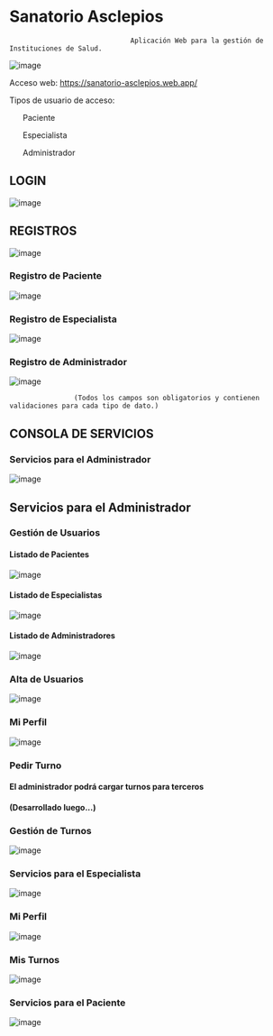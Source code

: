 <h1>Sanatorio Asclepios</h1>

                                  Aplicación Web para la gestión de Instituciones de Salud.
![image](https://github.com/user-attachments/assets/0fe1fdb7-19f9-429e-b7b3-acee7238f293)

Acceso web: https://sanatorio-asclepios.web.app/

Tipos de usuario de acceso:
<ol>Paciente</ol>
<ol>Especialista</ol>
<ol>Administrador</ol>

<h2>LOGIN</h2>

![image](https://github.com/user-attachments/assets/4048a106-2ec3-420a-8130-556b49f9394b)


<h2>REGISTROS</h2>

![image](https://github.com/user-attachments/assets/12e89b49-afae-49f2-8d1e-be0590ed5782)

<h3>Registro de Paciente</h3>

![image](https://github.com/user-attachments/assets/886e1105-66f4-4759-bf05-aef7ec00f622)

<h3>Registro de Especialista</h3>

![image](https://github.com/user-attachments/assets/303e9b99-ddcd-4fea-bd9e-9367d3d7fb1c)

<h3>Registro de Administrador</h3>

![image](https://github.com/user-attachments/assets/d7d9578b-e732-4d84-ab13-3483b7147726)

                    (Todos los campos son obligatorios y contienen validaciones para cada tipo de dato.)

<h2>CONSOLA DE SERVICIOS</h2>

<h3>Servicios para el Administrador</h3>

![image](https://github.com/user-attachments/assets/f065fee0-fb71-4fa8-953f-860411d0d3a2)


<h2>Servicios para el Administrador</h2>

<h3>Gestión de Usuarios</h3>

<h4>Listado de Pacientes</h4>

![image](https://github.com/user-attachments/assets/831b23cc-7062-4e35-9f12-660c66ceadcb)

<h4>Listado de Especialistas</h4>

![image](https://github.com/user-attachments/assets/fb3e0b41-5248-485e-a514-d2c714beded4)

<h4>Listado de Administradores</h4>

![image](https://github.com/user-attachments/assets/79b92ade-e8b8-4c32-92d8-49ccd2f22f84)


<h3>Alta de Usuarios</h3>

![image](https://github.com/user-attachments/assets/619be855-8b22-4157-b68d-0d2a64e2f385)

<h3>Mi Perfil</h3>

![image](https://github.com/user-attachments/assets/29631911-0847-498d-9237-4f0bfc898813)

<h3>Pedir Turno</h3>
<h4>El administrador podrá cargar turnos para terceros</h4>
<h4>(Desarrollado luego...)</h4>

<h3>Gestión de Turnos</h3>

![image](https://github.com/user-attachments/assets/97d9fe54-2297-4e6e-b01b-1bc5062d59d4)



<h3>Servicios para el Especialista</h3>

![image](https://github.com/user-attachments/assets/96898c56-8dab-47e1-8677-5ea35036d51b)

<h3>Mi Perfil</h3>

![image](https://github.com/user-attachments/assets/8b6d9c6c-1bc2-46e2-be2f-fb0b153623b9)

<h3>Mis Turnos</h3>

![image](https://github.com/user-attachments/assets/7a8b563e-a22c-433d-829e-882dce7e0f3e)




<h3>Servicios para el Paciente</h3>

![image](https://github.com/user-attachments/assets/eba7058c-e874-452b-8464-948f63a33125)























